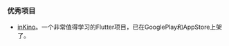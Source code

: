 ### 优秀项目
* [inKino](https://github.com/roughike/inKino)。一个非常值得学习的Flutter项目，已在GooglePlay和AppStore上架了。
